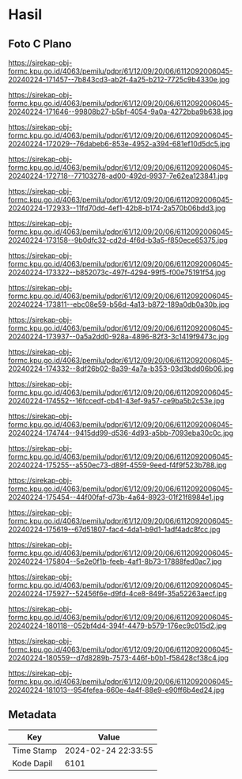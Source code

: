 # Hasil

## Foto C Plano

https://sirekap-obj-formc.kpu.go.id/4063/pemilu/pdpr/61/12/09/20/06/6112092006045-20240224-171457--7b843cd3-ab2f-4a25-b212-7725c9b4330e.jpg

https://sirekap-obj-formc.kpu.go.id/4063/pemilu/pdpr/61/12/09/20/06/6112092006045-20240224-171646--99808b27-b5bf-4054-9a0a-4272bba9b638.jpg

https://sirekap-obj-formc.kpu.go.id/4063/pemilu/pdpr/61/12/09/20/06/6112092006045-20240224-172029--76dabeb6-853e-4952-a394-681ef10d5dc5.jpg

https://sirekap-obj-formc.kpu.go.id/4063/pemilu/pdpr/61/12/09/20/06/6112092006045-20240224-172718--77103278-ad00-492d-9937-7e62ea123841.jpg

https://sirekap-obj-formc.kpu.go.id/4063/pemilu/pdpr/61/12/09/20/06/6112092006045-20240224-172933--11fd70dd-4ef1-42b8-b174-2a570b06bdd3.jpg

https://sirekap-obj-formc.kpu.go.id/4063/pemilu/pdpr/61/12/09/20/06/6112092006045-20240224-173158--9b0dfc32-cd2d-4f6d-b3a5-f850ece65375.jpg

https://sirekap-obj-formc.kpu.go.id/4063/pemilu/pdpr/61/12/09/20/06/6112092006045-20240224-173322--b852073c-497f-4294-99f5-f00e75191f54.jpg

https://sirekap-obj-formc.kpu.go.id/4063/pemilu/pdpr/61/12/09/20/06/6112092006045-20240224-173811--ebc08e59-b56d-4a13-b872-189a0db0a30b.jpg

https://sirekap-obj-formc.kpu.go.id/4063/pemilu/pdpr/61/12/09/20/06/6112092006045-20240224-173937--0a5a2dd0-928a-4896-82f3-3c1419f9473c.jpg

https://sirekap-obj-formc.kpu.go.id/4063/pemilu/pdpr/61/12/09/20/06/6112092006045-20240224-174332--8df26b02-8a39-4a7a-b353-03d3bdd06b06.jpg

https://sirekap-obj-formc.kpu.go.id/4063/pemilu/pdpr/61/12/09/20/06/6112092006045-20240224-174552--16fccedf-cb41-43ef-9a57-ce9ba5b2c53e.jpg

https://sirekap-obj-formc.kpu.go.id/4063/pemilu/pdpr/61/12/09/20/06/6112092006045-20240224-174744--9415dd99-d536-4d93-a5bb-7093eba30c0c.jpg

https://sirekap-obj-formc.kpu.go.id/4063/pemilu/pdpr/61/12/09/20/06/6112092006045-20240224-175255--a550ec73-d89f-4559-9eed-f4f9f523b788.jpg

https://sirekap-obj-formc.kpu.go.id/4063/pemilu/pdpr/61/12/09/20/06/6112092006045-20240224-175454--44f00faf-d73b-4a64-8923-01f21f8984e1.jpg

https://sirekap-obj-formc.kpu.go.id/4063/pemilu/pdpr/61/12/09/20/06/6112092006045-20240224-175619--67d51807-fac4-4da1-b9d1-1adf4adc8fcc.jpg

https://sirekap-obj-formc.kpu.go.id/4063/pemilu/pdpr/61/12/09/20/06/6112092006045-20240224-175804--5e2e0f1b-feeb-4af1-8b73-17888fed0ac7.jpg

https://sirekap-obj-formc.kpu.go.id/4063/pemilu/pdpr/61/12/09/20/06/6112092006045-20240224-175927--52456f6e-d9fd-4ce8-849f-35a52263aecf.jpg

https://sirekap-obj-formc.kpu.go.id/4063/pemilu/pdpr/61/12/09/20/06/6112092006045-20240224-180118--052bf4d4-394f-4479-b579-176ec9c015d2.jpg

https://sirekap-obj-formc.kpu.go.id/4063/pemilu/pdpr/61/12/09/20/06/6112092006045-20240224-180559--d7d8289b-7573-446f-b0b1-f58428cf38c4.jpg

https://sirekap-obj-formc.kpu.go.id/4063/pemilu/pdpr/61/12/09/20/06/6112092006045-20240224-181013--954fefea-660e-4a4f-88e9-e90ff6b4ed24.jpg


## Metadata

| Key        | Value               |
| ---------- | ------------------- |
| Time Stamp | 2024-02-24 22:33:55 |
| Kode Dapil | 6101                |



